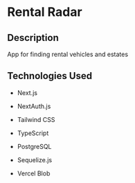 # Rental Radar

## Description

App for finding rental vehicles and estates

## Technologies Used

- Next.js

- NextAuth.js

- Tailwind CSS

- TypeScript

- PostgreSQL

- Sequelize.js

- Vercel Blob
